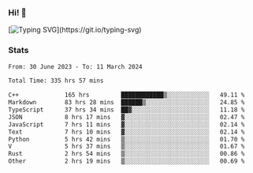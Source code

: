 ### Hi!  👋

[![Typing SVG](https://readme-typing-svg.herokuapp.com?font=Fira+Code&pause=1000&width=435&lines=Hello!+I'm+Texiwustion.)](https://git.io/typing-svg)

### Stats

<!--START_SECTION:waka-->

```txt
From: 30 June 2023 - To: 11 March 2024

Total Time: 335 hrs 57 mins

C++             165 hrs         ████████████▒░░░░░░░░░░░░   49.11 %
Markdown        83 hrs 28 mins  ██████▒░░░░░░░░░░░░░░░░░░   24.85 %
TypeScript      37 hrs 34 mins  ██▓░░░░░░░░░░░░░░░░░░░░░░   11.18 %
JSON            8 hrs 17 mins   ▓░░░░░░░░░░░░░░░░░░░░░░░░   02.47 %
JavaScript      7 hrs 11 mins   ▓░░░░░░░░░░░░░░░░░░░░░░░░   02.14 %
Text            7 hrs 10 mins   ▓░░░░░░░░░░░░░░░░░░░░░░░░   02.14 %
Python          5 hrs 42 mins   ▒░░░░░░░░░░░░░░░░░░░░░░░░   01.70 %
V               5 hrs 37 mins   ▒░░░░░░░░░░░░░░░░░░░░░░░░   01.67 %
Rust            2 hrs 54 mins   ▒░░░░░░░░░░░░░░░░░░░░░░░░   00.86 %
Other           2 hrs 19 mins   ▒░░░░░░░░░░░░░░░░░░░░░░░░   00.69 %
```

<!--END_SECTION:waka-->
